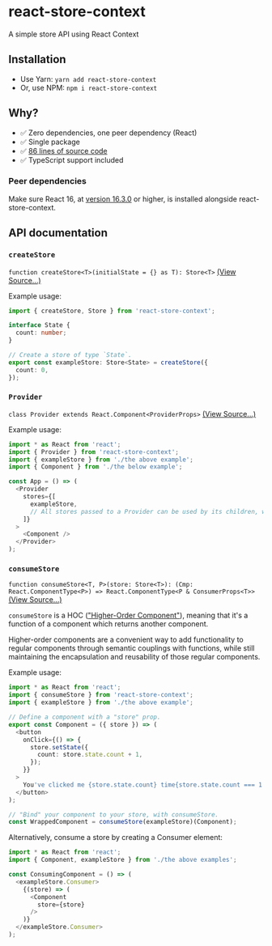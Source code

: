 # react-store-context
A simple store API using React Context

## Installation

- Use Yarn: `yarn add react-store-context`
- Or, use NPM: `npm i react-store-context`

## Why?

- ✅ Zero dependencies, one peer dependency (React)
- ✅ Single package
- ✅ [86 lines of source code](https://github.com/alexyuly/react-store-context/blob/master/src/index.tsx)
- ✅ TypeScript support included

### Peer dependencies

Make sure React 16, at [version 16.3.0](https://reactjs.org/blog/2018/03/29/react-v-16-3.html) or higher, is installed alongside react-store-context.

## API documentation

### `createStore`

`function createStore<T>(initialState = {} as T): Store<T>` [(View Source...)](https://github.com/alexyuly/react-store-context/blob/master/src/index.tsx#L21)

Example usage:

```typescript
import { createStore, Store } from 'react-store-context';

interface State {
  count: number;
}

// Create a store of type `State`.
export const exampleStore: Store<State> = createStore({
  count: 0,
});
```

### `Provider`

`class Provider extends React.Component<ProviderProps>` [(View Source...)](https://github.com/alexyuly/react-store-context/blob/master/src/index.tsx#L51)

Example usage:

```typescript
import * as React from 'react';
import { Provider } from 'react-store-context';
import { exampleStore } from './the above example';
import { Component } from './the below example';

const App = () => (
  <Provider
    stores={[
      exampleStore,
      // All stores passed to a Provider can be used by its children, with consumeStore.
    ]}
  >
    <Component />
  </Provider>
);
```

### `consumeStore`

`function consumeStore<T, P>(store: Store<T>): (Cmp: React.ComponentType<P>) => React.ComponentType<P & ConsumerProps<T>>` [(View Source...)](https://github.com/alexyuly/react-store-context/blob/master/src/index.tsx#L73)

`consumeStore` is a HOC (["Higher-Order Component"](https://reactjs.org/docs/higher-order-components.html)), meaning that it's a function of a component which returns another component.

Higher-order components are a convenient way to add functionality to regular components through semantic couplings with functions, while still maintaining the encapsulation and reusability of those regular components.

Example usage:

```typescript
import * as React from 'react';
import { consumeStore } from 'react-store-context';
import { exampleStore } from './the above example';

// Define a component with a "store" prop.
export const Component = ({ store }) => (
  <button
    onClick={() => {
      store.setState({
        count: store.state.count + 1,
      });
    }}
  >
    You've clicked me {store.state.count} time{store.state.count === 1 ? '' : 's'}.
  </button>
);

// "Bind" your component to your store, with consumeStore.
const WrappedComponent = consumeStore(exampleStore)(Component);
```

Alternatively, consume a store by creating a Consumer element:

```typescript
import * as React from 'react';
import { Component, exampleStore } from './the above examples';

const ConsumingComponent = () => (
  <exampleStore.Consumer>
    {(store) => (
      <Component
        store={store}
      />
    )}
  </exampleStore.Consumer>
);
```
